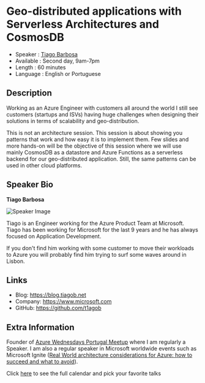 Geo-distributed applications with Serverless Architectures and CosmosDB
=========================

* Speaker   : [Tiago Barbosa](https://pixels.camp/t1agob)
* Available : Second day, 9am-7pm
* Length    : 60 minutes
* Language  : English or Portuguese

Description
-----------

Working as an Azure Engineer with customers all around the world I still see customers (startups and ISVs) having huge challenges when designing their solutions in terms of scalability and geo-distribution.

This is not an architecture session. This session is about showing you patterns that work and how easy it is to implement them. Few slides and more hands-on will be the objective of this session where we will use mainly CosmosDB as a datastore and Azure Functions as a serverless backend for our geo-distributed application. Still, the same patterns can be used in other cloud platforms. 

Speaker Bio
-----------

**Tiago Barbosa**

![Speaker Image](https://avatars1.githubusercontent.com/u/2689939?v=4)

Tiago is an Engineer working for the Azure Product Team at Microsoft. Tiago has been working for Microsoft for the last 9 years and he has always focused on Application Development.

If you don't find him working with some customer to move their workloads to Azure you will probably find him trying to surf some waves around in Lisbon.

Links
-----

* Blog: https://blog.tiagob.net
* Company: https://www.microsoft.com
* GitHub: https://github.com/t1agob

Extra Information
-----------------

Founder of [Azure Wednesdays Portugal Meetup](https://www.meetup.com/Azure-Wednesdays-Portugal) where I am regularly a Speaker. I am also a regular speaker in Microsoft worldwide events such as Microsoft Ignite ([Real World architecture considerations for Azure: how to succeed and what to avoid](https://myignite.techcommunity.microsoft.com/sessions/65928)).

Click [here][1] to see the full calendar and pick your favorite talks

[1]: https://pixels.camp/schedule/
